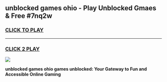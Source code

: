 
## unblocked games ohio - Play Unblocked Gmaes & Free #7nq2w
<h3>
<a href="https://news.freeplayer.one?title=unblocked_games_ohio&ref=24F">CLICK TO PLAY</a></h3>
<hr>

<h3>
<a href="https://news.freeplayer.one?title=unblocked_games_ohio&ref=24F">CLICK 2 PLAY</a>
  
</h3>

<a href="https://news.freeplayer.one?title=unblocked_games_ohio&ref=24F/"><img src="https://clearcache.store/games.png"></a>


**unblocked games ohio games unblocked: Your Gateway to Fun and Accessible Online Gaming**
